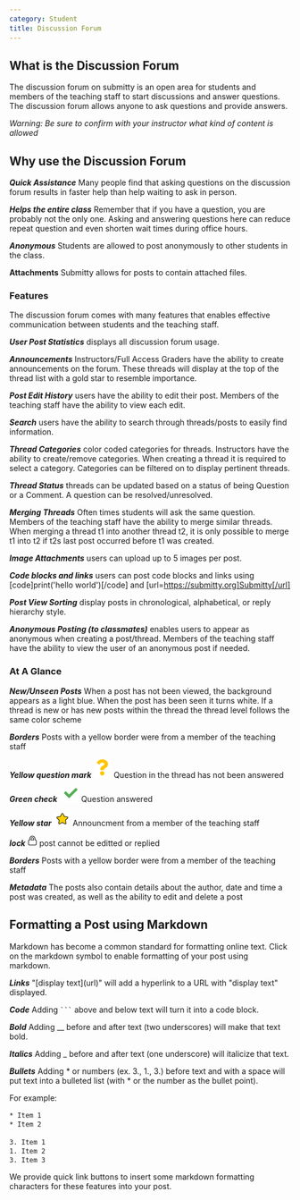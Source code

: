 ```yaml
---
category: Student
title: Discussion Forum
---
```



## What is the Discussion Forum

The discussion forum on submitty is an open area for students and members of the teaching staff to start discussions and answer questions. The discussion forum allows anyone to ask questions and provide answers.

_Warning: Be sure to confirm with your instructor what kind of content is allowed_

## Why use the Discussion Forum

**_Quick Assistance_** Many people find that asking questions on the discussion forum results in faster help than help waiting to ask in person.

**_Helps the entire class_** Remember that if you have a question, you are probably not the only one. Asking and answering questions here can reduce repeat question and even shorten wait times during office hours.

**_Anonymous_** Students are allowed to post anonymously to other students in the class.

**Attachments** Submitty allows for posts to contain attached files.

### Features

The discussion forum comes with many features that enables effective
communication between students and the teaching staff.

   **_User Post Statistics_** displays all discussion forum usage.

   **_Announcements_** Instructors/Full Access Graders have the ability to create announcements on the forum.
   These threads will display at the top of the thread list with a gold star to resemble importance. 

   **_Post Edit History_** users have the ability to edit their post. Members of the teaching staff
   have the ability to view each edit. 

   **_Search_** users have the ability to search through threads/posts to easily find 
   information.

   **_Thread Categories_** color coded categories for threads.
   Instructors have the ability to create/remove categories. When creating
   a thread it is required to select a category. Categories can be filtered
   on to display pertinent threads.

   **_Thread Status_** threads can be updated based on a status of being Question or a Comment. 
   A question can be resolved/unresolved.

   **_Merging Threads_** Often times students will ask the same question. Members of the teaching staff
   have the ability to merge similar threads. When merging a thread t1 into another thread t2,
   it is only possible to merge t1 into t2 if t2s last post occurred before t1 was created.

   **_Image Attachments_** users can upload up to 5 images per post.

   **_Code blocks and links_** users can post code blocks and links using [code]print('hello world')[/code] and [url=https://submitty.org]Submitty[/url]

   **_Post View Sorting_** display posts in chronological, alphabetical, or reply hierarchy style.

   **_Anonymous Posting (to classmates)_** enables users to appear as anonymous when creating a post/thread.
   Members of the teaching staff have the ability to view the user of an anonymous post if needed. 

### At A Glance
   
   **_New/Unseen Posts_** When a post has not been viewed, the background appears as a light blue. When the post has been seen it turns white. If a thread is new or has new posts within the thread the thread level follows the same color scheme

   **_Borders_** Posts with a yellow border were from a member of the teaching staff

   **_Yellow question mark_** ![](/images/discussion_forum_icons/df_question.png) Question in the thread has not been answered

   **_Green check_** ![](/images/discussion_forum_icons/df_check.png) Question answered

   **_Yellow star_** ![](/images/discussion_forum_icons/df_star.png) Announcment from a member of the teaching staff

   **_lock_** ![](/images/discussion_forum_icons/df_lock.png) post cannot be editted or replied 

   **_Borders_** Posts with a yellow border were from a member of the teaching staff

   **_Metadata_** The posts also contain details about the author, date and time a post was created, as well as the ability to edit and delete a post


## Formatting a Post using Markdown

Markdown has become a common standard for formatting online text.
Click on the markdown symbol to enable formatting of your post using markdown.

   **_Links_** "\[display text\]\(url\)" will add a hyperlink to a URL with "display text" displayed.

   **_Code_** Adding ```` ``` ```` above and below text will turn it into a code block.

   **_Bold_** Adding \_\_ before and after text (two underscores) will make that text bold.

   **_Italics_** Adding \_ before and after text (one underscore) will italicize that text.

   **_Bullets_** Adding \* or numbers (ex. 3., 1., 3.) before text and with a space will put text into a bulleted list (with \* or the number as the bullet point).

   For example:
   ``` 
   * Item 1
   * Item 2
   
   3. Item 1
   1. Item 2
   3. Item 3
   ```

We provide quick link buttons to insert some markdown formatting characters for these features into your post.